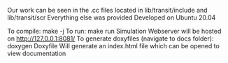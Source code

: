 Our work can be seen in the .cc files located in lib/transit/include and lib/transit/scr
Everything else was provided
Developed on Ubuntu 20.04

To compile: make -j
To run: make run
Simulation Webserver will be hosted on http://127.0.0.1:8081/
To generate doxyfiles (navigate to docs folder): doxygen Doxyfile
Will generate an index.html file which can be opened to view documentation
